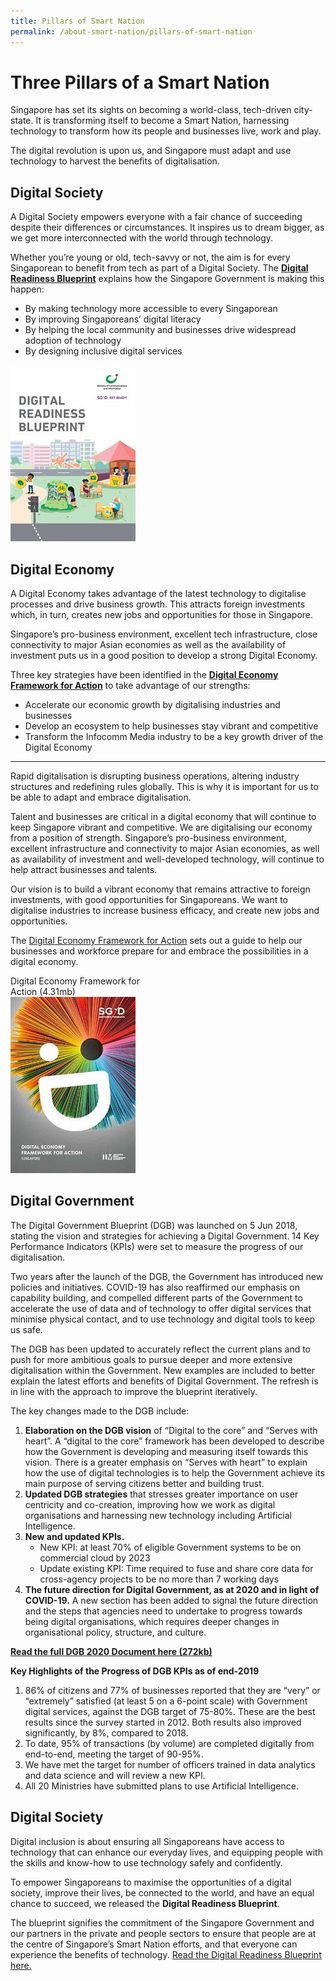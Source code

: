 ```yaml
---
title: Pillars of Smart Nation
permalink: /about-smart-nation/pillars-of-smart-nation
---
```

# Three Pillars of a Smart Nation

Singapore has set its sights on becoming a world-class, tech-driven city-state. It is transforming itself to become a Smart Nation, harnessing technology to transform how its people and businesses live, work and play.  
  
The digital revolution is upon us, and Singapore must adapt and use technology to 
harvest the benefits of digitalisation.

## Digital Society

A Digital Society empowers everyone  with a fair chance of succeeding despite their differences or circumstances. It inspires us to dream bigger, as we get more interconnected with the world through technology.

Whether you’re young or old, tech-savvy or not, the aim is for every Singaporean to benefit from tech as part of a Digital Society. The <a href="https://www.mci.gov.sg/portfolios/digital-readiness/digital-readiness-blueprint" target="_blank">**Digital Readiness Blueprint**</a> explains how the Singapore Government is  making this happen:

* By making technology more accessible to every Singaporean
* By improving Singaporeans’ digital literacy
* By helping the local community and businesses drive widespread adoption of technology
* By designing inclusive digital services

<div style="width:50%"> 
 </div>
<div style="width:50%"> 
 <a href="https://www.mci.gov.sg/en/portfolios/digital-readiness/digital-readiness-blueprint" target="_blank"><img src="/images/abt-smart-nation/digital-readiness-blueprint.jpg"></a>
</div>

## Digital Economy

A Digital Economy takes advantage of the latest technology to digitalise processes and drive business growth. This attracts foreign investments which, in turn, creates new jobs and opportunities for those in Singapore.

Singapore’s pro-business environment, excellent tech infrastructure, close connectivity to major Asian economies as well as the availability of investment puts us in a good position to develop a strong Digital Economy.

Three key strategies have been identified in the <a href="https://www.imda.gov.sg/infocomm-media-landscape/SGDigital/Digital-Economy-Framework-for-Action" target="_blank">**Digital Economy Framework for Action**</a> to take advantage of our strengths:
* Accelerate our economic growth by digitalising industries and businesses
* Develop an ecosystem to help businesses stay vibrant and competitive
* Transform the Infocomm Media  industry to be a key growth driver of the Digital Economy

---


Rapid digitalisation is disrupting business operations, altering industry structures and redefining rules globally. This is why it is important for us to be able to adapt and embrace digitalisation.

Talent and businesses are critical in a digital economy that will continue to keep Singapore vibrant and competitive. We are digitalising our economy from a position of strength. Singapore’s pro-business environment, excellent infrastructure and connectivity to major Asian economies, as well as availability of investment and well-developed technology, will continue to help attract businesses and talents.

Our vision is to build a vibrant economy that remains attractive to foreign investments, with good opportunities for Singaporeans. We want to digitalise industries to increase business efficacy, and create new jobs and opportunities.

The <a href="https://www.imda.gov.sg/infocomm-media-landscape/SGDigital/Digital-Economy-Framework-for-Action" target="_blank">Digital Economy Framework for Action</a> sets out a guide to help our businesses and workforce prepare for and embrace the possibilities in a digital economy.

<div style="width:50%"> 
 Digital Economy Framework for Action (4.31mb)
</div>
<div style="width:50%"> 
 <a href="/files/abt-smart-nation/SGD Framework For Action.pdf" target="_blank"><img src="/images/abt-smart-nation/digital-economy-framework.jpg"></a>
</div>

## Digital Government


The Digital Government Blueprint (DGB) was launched on 5 Jun 2018, stating the vision and strategies for achieving a Digital Government. 14 Key Performance Indicators (KPIs) were set to measure the progress of our digitalisation.

Two years after the launch of the DGB, the Government has introduced new policies and initiatives. COVID-19 has also reaffirmed our emphasis on capability building, and compelled different parts of the Government to accelerate the use of data and of technology to offer digital services that minimise physical contact, and to use technology and digital tools to keep us safe.

The DGB has been updated to accurately reflect the current plans and to push for more ambitious goals to pursue deeper and more extensive digitalisation within the Government. New examples are included to better explain the latest efforts and benefits of Digital Government. The refresh is in line with the approach to improve the blueprint iteratively.

The key changes made to the DGB include:

1.  **Elaboration on the DGB vision** of “Digital to the core” and “Serves with heart”. A “digital to the core” framework has been developed to describe how the Government is developing and measuring itself towards this vision. There is a greater emphasis on “Serves with heart” to explain how the use of digital technologies is to help the Government achieve its main purpose of serving citizens better and building trust.
2.  **Updated DGB strategies** that stresses greater importance on user centricity and co-creation, improving how we work as digital organisations and harnessing new technology including Artificial Intelligence.
3.  **New and updated KPIs.**
    -   New KPI: at least 70% of eligible Government systems to be on commercial cloud by 2023
    -   Update existing KPI: Time required to fuse and share core data for cross-agency projects to be no more than 7 working days
4.  **The future direction for Digital Government, as at 2020 and in light of COVID-19.**  A new section has been added to signal the future direction and the steps that agencies need to undertake to progress towards being digital organisations, which requires deeper changes in organisational policy, structure, and culture.

**<a href="/files/publications/dgb-public-document_30dec20.pdf" target="_blank">Read the full DGB 2020 Document here (272kb)</a>**
  

**Key Highlights of the Progress of DGB KPIs as of end-2019**

1.  86% of citizens and 77% of businesses reported that they are “very” or “extremely” satisfied (at least 5 on a 6-point scale) with Government digital services, against the DGB target of 75-80%. These are the best results since the survey started in 2012. Both results also improved significantly, by 8%, compared to 2018.
2.  To date, 95% of transactions (by volume) are completed digitally from end-to-end, meeting the target of 90-95%.
3.  We have met the target for number of officers trained in data analytics and data science and will review a new KPI.
4.  All 20 Ministries have submitted plans to use Artificial Intelligence.

## Digital Society

Digital inclusion is about ensuring all Singaporeans have access to technology that can enhance our everyday lives, and equipping people with the skills and know-how to use technology safely and confidently.

To empower Singaporeans to maximise the opportunities of a digital society, improve their lives, be connected to the world, and have an equal chance to succeed, we released the  **Digital Readiness Blueprint**.

The blueprint signifies the commitment of the Singapore Government and our partners in the private and people sectors to ensure that people are at the centre of Singapore’s Smart Nation efforts, and that everyone can experience the benefits of technology.
<a href="https://www.mci.gov.sg/en/portfolios/digital-readiness/digital-readiness-blueprint" target="_blank">Read the Digital Readiness Blueprint here.</a>

 